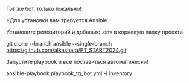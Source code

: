 Тот же бот, только локально!

*Для установки вам требуется Ansible

Установите репозиторий и добавьте .env в корневую папку проекта

 git clone --branch ansible --single-branch https://github.com/alkashara/PT_START2024.git

Запустите playbook и все поставиться автоматически!

ansible-playbook playbook_tg_bot.yml -i inventory



